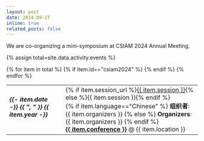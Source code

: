 ```yaml
---
layout: post
date: 2024-09-17
inline: true
related_posts: false
---
```



We are co-organizing a mini-symposium at CSIAM 2024 Annual Meeting.


{% assign total=site.data.activity.events %}  

<div class="table-list-innews">
    <table class="">
      <tbody>
        {% for item in total %}
          {% if item.id=="csiam2024" %}
            <tr>
              <td class="percentage-width-innews">
                <h6 class="item-badge-innews" style="">
                <b>{{- item.date -}} {{ ", " }} {{ item.year -}}</b>
                </h6>
              </td>
              <td class="second-row-info">
                <div style="margin-left:0.75rem;">
                {% if item.session_url %}<a href="{{ item.session_url }}">{{ item.session }}</a>{% else %}{{ item.session }}{% endif %}
                 <br>
                {% if item.language=="Chinese" %}
                  <b>组织者</b>: {{ item.organizers }} 
                {% else %}
                  <b>Organizers</b>: {{ item.organizers }}
                {% endif %}
                <br>
                  <a href="{{ item.conf_url }}" style="font-weight: bold;">{{ item.conference }}</a> @ <a>{{ item.location }}</a> 
                  </div>
              </td>
            </tr>
            {% endif %}
        {% endfor %}
      </tbody>
    </table>
</div>